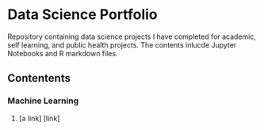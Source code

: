 # Data Science Portfolio
Repository containing data science projects I have completed for academic, self learning, and public health projects. The contents inlucde Jupyter Notebooks and R markdown files.
## Contentents
### Machine Learning
1. [a link] [link]
